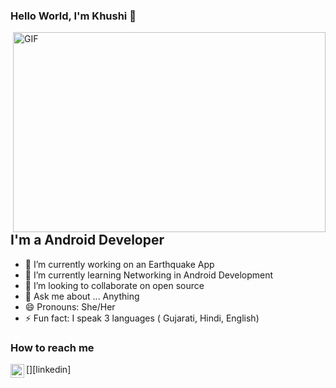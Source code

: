 ### Hello World, I'm Khushi  👋

 <img align="right" alt="GIF" src="https://github.com/arsentieva/arsentieva/blob/main/code.gif?raw=true" width="500" height="320" />


## I'm a Android Developer
- 🔭 I’m currently working on an Earthquake App 
- 🌱 I’m currently learning Networking in Android Development
- 👯 I’m looking to collaborate on open source
- 💬 Ask me about ... Anything
- 😄 Pronouns: She/Her
- ⚡ Fun fact: I speak 3 languages ( Gujarati, Hindi, English)

### How to reach me
[<img align="left" alt="holisitc_developer | LinkedIn" width="22px" src="https://www.linkedin.com/in/khushali-jiyani-3b49211b7/?locale=en_US" />][linkedin]
